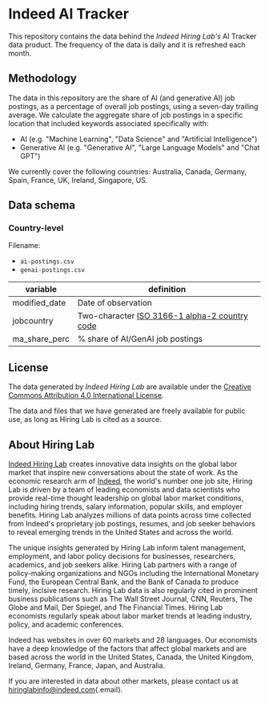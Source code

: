 # Indeed AI Tracker

This repository contains the data behind the *Indeed Hiring Lab's* AI Tracker data product. The frequency of the data is daily and it is refreshed each month.

## Methodology

The data in this repository are the share of AI (and generative AI) job postings, as a percentage of overall job postings, using a seven-day trailing average. We calculate the aggregate share of job postings in a specific location that included keywords associated specifically with:

-   AI (e.g. "Machine Learning", "Data Science" and "Artificial Intelligence")
-   Generative AI (e.g. "Generative AI", "Large Language Models" and "Chat GPT")

We currently cover the following countries: Australia, Canada, Germany, Spain, France, UK, Ireland, Singapore, US.

## Data schema

### Country-level

Filename:

-   `ai-postings.csv`
-   `genai-postings.csv`

| variable      | definition                                                                          |
|---------------|---------------------------------------------------------|
| modified_date | Date of observation                                                                 |
| jobcountry    | Two-character [ISO 3166-1 alpha-2 country code](https://www.iban.com/country-codes) |
| ma_share_perc | \% share of AI/GenAI job postings                                                   |

## License

The data generated by *Indeed Hiring Lab* are available under the [Creative Commons Attribution 4.0 International License](https://creativecommons.org/licenses/by/4.0/).

The data and files that we have generated are freely available for public use, as long as Hiring Lab is cited as a source.

## About Hiring Lab

[Indeed Hiring Lab](https://hiringlab.org) creates innovative data insights on the global labor market that inspire new conversations about the state of work. As the economic research arm of [Indeed](https://www.indeed.com/), the world's number one job site, Hiring Lab is driven by a team of leading economists and data scientists who provide real-time thought leadership on global labor market conditions, including hiring trends, salary information, popular skills, and employer benefits. Hiring Lab analyzes millions of data points across time collected from Indeed's proprietary job postings, resumes, and job seeker behaviors to reveal emerging trends in the United States and across the world.

The unique insights generated by Hiring Lab inform talent management, employment, and labor policy decisions for businesses, researchers, academics, and job seekers alike. Hiring Lab partners with a range of policy-making organizations and NGOs including the International Monetary Fund, the European Central Bank, and the Bank of Canada to produce timely, incisive research. Hiring Lab data is also regularly cited in prominent business publications such as The Wall Street Journal, CNN, Reuters, The Globe and Mail, Der Spiegel, and The Financial Times. Hiring Lab economists regularly speak about labor market trends at leading industry, policy, and academic conferences.

Indeed has websites in over 60 markets and 28 languages. Our economists have a deep knowledge of the factors that affect global markets and are based across the world in the United States, Canada, the United Kingdom, Ireland, Germany, France, Japan, and Australia.

If you are interested in data about other markets, please contact us at [hiringlabinfo\@indeed.com](mailto:hiringlabinfo@indeed.com){.email}.
